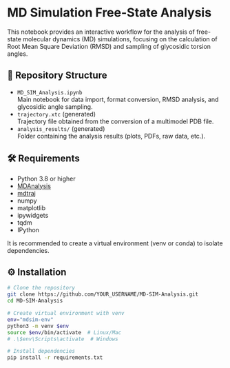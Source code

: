 # MD Simulation Free-State Analysis

This notebook provides an interactive workflow for the analysis of free-state molecular dynamics (MD) simulations, focusing on the calculation of Root Mean Square Deviation (RMSD) and sampling of glycosidic torsion angles.

## 📂 Repository Structure

- `MD_SIM_Analysis.ipynb`  
  Main notebook for data import, format conversion, RMSD analysis, and glycosidic angle sampling.
- `trajectory.xtc` (generated)  
  Trajectory file obtained from the conversion of a multimodel PDB file.
- `analysis_results/` (generated)  
  Folder containing the analysis results (plots, PDFs, raw data, etc.).

## 🛠️ Requirements

- Python 3.8 or higher
- [MDAnalysis](https://www.mdanalysis.org/)
- [mdtraj](https://mdtraj.org/)
- numpy
- matplotlib
- ipywidgets
- tqdm
- IPython

It is recommended to create a virtual environment (venv or conda) to isolate dependencies.

## ⚙️ Installation

```bash
# Clone the repository
git clone https://github.com/YOUR_USERNAME/MD-SIM-Analysis.git
cd MD-SIM-Analysis

# Create virtual environment with venv
env="mdsim-env"
python3 -m venv $env
source $env/bin/activate  # Linux/Mac
# .\$env\Scripts\activate  # Windows

# Install dependencies
pip install -r requirements.txt
